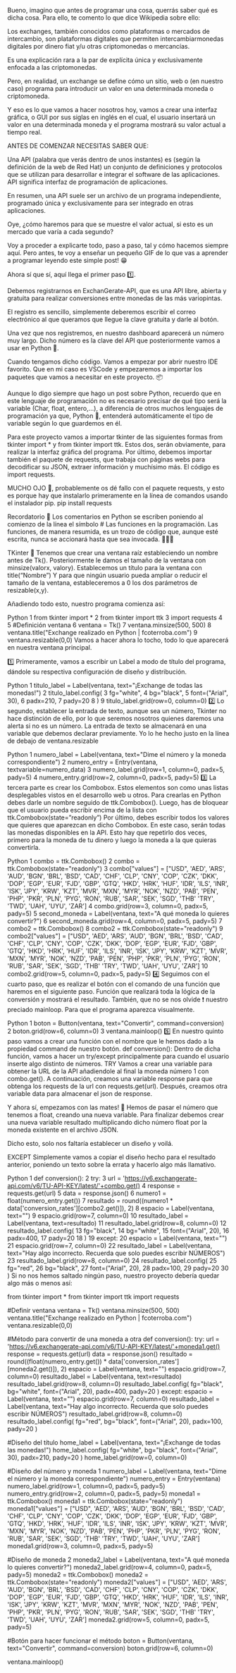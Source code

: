 Bueno, imagino que antes de programar una cosa, querrás saber qué es dicha cosa. Para ello, te comento lo que dice Wikipedia sobre ello:

Los exchanges, también conocidos como plataformas o mercados de intercambio, son plataformas digitales que permiten intercambiarmonedas digitales por dinero fiat y/u otras criptomonedas o mercancías.

Es una explicación rara a la par de explícita única y exclusivamente enfocada a las criptomonedas.

Pero, en realidad, un exchange se define cómo un sitio, web o (en nuestro caso) programa para introducir un valor en una determinada moneda o criptomoneda.

Y eso es lo que vamos a hacer nosotros hoy, vamos a crear una interfaz gráfica, o GUI por sus siglas en inglés en el cual, el usuario insertará un valor en una determinada moneda y el programa mostrará su valor actual a tiempo real.

ANTES DE COMENZAR NECESITAS SABER QUE:

Una API (palabra que verás dentro de unos instantes) es (según la definición de la web de Red Hat) un conjunto de definiciones y protocolos que se utilizan para desarrollar e integrar el software de las aplicaciones. API significa interfaz de programación de aplicaciones.

En resumen, una API suele ser un archivo de un programa independiente, programado única y exclusivamente para ser integrado en otras aplicaciones.

Oye, ¿cómo haremos para que se muestre el valor actual, si esto es un mercado que varía a cada segundo?

Voy a proceder a explicarte todo, paso a paso, tal y cómo hacemos siempre aquí. Pero antes, te voy a enseñar un pequeño GIF de lo que vas a aprender a programar leyendo este simple post! 😁


Ahora sí que sí, aquí llega el primer paso 1️⃣.

Debemos registrarnos en ExchanGerate-API, que es una API libre, abierta y gratuita para realizar conversiones entre monedas de las más variopintas.

El registro es sencillo, simplemente deberemos escribir el correo electrónico al que queramos que llegue la clave gratuita y darle al botón.


Una vez que nos registremos, en nuestro dashboard aparecerá un número muy largo. Dicho número es la clave del API que posteriormente vamos a usar en Python 🐍.

Cuando tengamos dicho código. Vamos a empezar por abrir nuestro IDE favorito. Que en mi caso es VSCode y empezaremos a importar los paquetes que vamos a necesitar en este proyecto. 📦

Aunque lo digo siempre que hago un post sobre Python, recuerdo que en este lenguaje de programación no es necesario precisar de qué tipo será la variable (Char, float, entero,…), a diferencia de otros muchos lenguajes de programación ya que, Python 🐍, entenderá automáticamente el tipo de variable según lo que guardemos en él.

Para este proyecto vamos a importar tkinter de las siguientes formas from tkinter import * y from tkinter import ttk. Estos dos, serán obviamente, para realizar la interfaz gráfica del programa.
Por último, debemos importar también el paquete de requests, que trabaja con páginas webs para decodificar su JSON, extraer información y muchísimo más. El código es import requests.

MUCHO OJO 👀, probablemente os dé fallo con el paquete requests, y esto es porque hay que instalarlo primeramente en la línea de comandos usando el instalador pip. pip install requests

Recordatorio 🧠
Los comentarios en Python se escriben poniendo al comienzo de la línea el símbolo #
Las funciones en la programación. Las funciones, de manera resumida, es un trozo de código que, aunque esté escrita, nunca se accionará hasta que sea invocada. 🧙🏻‍♂️

TKinter 🎨
Tenemos que crear una ventana raíz estableciendo un nombre antes de Tk().
Posteriormente le damos el tamaño de la ventana con minsize(valorx, valory).
Establecemos un título para la ventana con title(“Nombre”)
Y para que ningún usuario pueda ampliar o reducir el tamaño de la ventana, estableceremos a 0 los dos parámetros de resizable(x,y).

Añadiendo todo esto, nuestro programa comienza así:

Python
1
from tkinter import *
2
from tkinter import ttk
3
import requests
4
​
5
#Definición ventana
6
ventana = Tk() 
7
ventana.minsize(500, 500)
8
ventana.title("Exchange realizado en Python | fcoterroba.com")
9
ventana.resizable(0,0)
Vamos a hacer ahora lo tocho, todo lo que aparecerá en nuestra ventana principal.

1️⃣ Primeramente, vamos a escribir un Label a modo de título del programa, dándole su respectiva configuración de diseño y distribución.

Python
1
titulo_label = Label(ventana, text="¡Exchange de todas las monedas!")
2
titulo_label.config(
3
        fg="white",
4
        bg="black",
5
        font=("Arial", 30),
6
        padx=210,
7
        pady=20
8
    )
9
titulo_label.grid(row=0, column=0)
2️⃣ Lo segundo, establecer la entrada de texto, aunque sea un número, Tkinter no hace distinción de ello, por lo que seremos nosotros quienes daremos una alerta si no es un número.
La entrada de texto se almacenará en una variable que debemos declarar previamente. Yo lo he hecho justo en la línea de debajo de ventana.resizable

Python
1
numero_label = Label(ventana, text="Dime el número y la moneda correspondiente")
2
numero_entry = Entry(ventana, textvariable=numero_data)
3
numero_label.grid(row=1, column=0, padx=5, pady=5)
4
numero_entry.grid(row=2, column=0, padx=5, pady=5)
3️⃣ La tercera parte es crear los Combobox. Estos elementos son como unas listas desplegables vistos en el desarrollo web u otros.
Para crearlas en Python debes darle un nombre seguido de ttk.Combobox().
Luego, has de bloquear que el usuario pueda escribir encima de la lista con ttk.Combobox(state=”readonly”)
Por último, debes escribir todos los valores que quieres que aparezcan en dicho Combobox. En este caso, serán todas las monedas disponibles en la API.
Esto hay que repetirlo dos veces, primero para la moneda de tu dinero y luego la moneda a la que quieras convertirla.

Python
1
combo = ttk.Combobox()
2
combo = ttk.Combobox(state="readonly")
3
combo["values"] = ["USD", 'AED', 'ARS', 'AUD', 'BGN', 'BRL', 'BSD', 'CAD', 'CHF', 'CLP', 'CNY', 'COP', 'CZK', 'DKK', 'DOP', 'EGP', 'EUR', 'FJD', 'GBP', 'GTQ', 'HKD', 'HRK', 'HUF', 'IDR', 'ILS', 'INR', 'ISK', 'JPY', 'KRW', 'KZT', 'MVR', 'MXN', 'MYR', 'NOK', 'NZD', 'PAB', 'PEN', 'PHP', 'PKR', 'PLN', 'PYG', 'RON', 'RUB', 'SAR', 'SEK', 'SGD', 'THB' 'TRY', 'TWD', 'UAH', 'UYU', 'ZAR']
4
combo.grid(row=3, column=0, padx=5, pady=5)
5
second_moneda = Label(ventana, text="A qué moneda lo quieres convertir?")
6
second_moneda.grid(row=4, column=0, padx=5, pady=5)
7
combo2 = ttk.Combobox()
8
combo2 = ttk.Combobox(state="readonly")
9
combo2["values"] = ["USD", 'AED', 'ARS', 'AUD', 'BGN', 'BRL', 'BSD', 'CAD', 'CHF', 'CLP', 'CNY', 'COP', 'CZK', 'DKK', 'DOP', 'EGP', 'EUR', 'FJD', 'GBP', 'GTQ', 'HKD', 'HRK', 'HUF', 'IDR', 'ILS', 'INR', 'ISK', 'JPY', 'KRW', 'KZT', 'MVR', 'MXN', 'MYR', 'NOK', 'NZD', 'PAB', 'PEN', 'PHP', 'PKR', 'PLN', 'PYG', 'RON', 'RUB', 'SAR', 'SEK', 'SGD', 'THB' 'TRY', 'TWD', 'UAH', 'UYU', 'ZAR']
10
combo2.grid(row=5, column=0, padx=5, pady=5)
4️⃣ Seguimos con el cuarto paso, que es realizar el botón con el comando de una función que haremos en el siguiente paso. Función que realizará toda la lógica de la conversión y mostrará el resultado.
También, que no se nos olvide ❗ nuestro preciado mainloop. Para que el programa aparezca visualmente.

Python
1
boton = Button(ventana, text="Convertir", command=conversion)
2
boton.grid(row=6, column=0)
3
ventana.mainloop()
5️⃣ En nuestro quinto paso vamos a crear una función con el nombre que le hemos dado a la propiedad command de nuestro botón. def conversion():
Dentro de dicha función, vamos a hacer un try/except principalmente para cuando el usuario inserte algo distinto de números.
TRY
Vamos a crear una variable para obtener la URL de la API añadiendole al final la moneda número 1 con combo.get().
A continuación, creamos una variable response para que obtenga los requests de la url con requests.get(url).
Después, creamos otra variable data para almacenar el json de response.

Y ahora sí, empezamos con las mates! 🔣
Hemos de pasar el número que tenemos a float, creando una nueva variable.
Para finalizar debemos crear una nueva variable resultado multiplicando dicho número float por la moneda existente en el archivo JSON.

Dicho esto, solo nos faltaría establecer un diseño y voilá.

EXCEPT
Simplemente vamos a copiar el diseño hecho para el resultado anterior, poniendo un texto sobre la errata y hacerlo algo más llamativo.

Python
1
def conversion():
2
    try:
3
        url = 'https://v6.exchangerate-api.com/v6/TU-API-KEY/latest/'+combo.get()
4
        response = requests.get(url)
5
        data = response.json()
6
        numero1 = float(numero_entry.get())
7
        resultado = round((numero1 * data['conversion_rates'][combo2.get()]), 2)
8
        espacio = Label(ventana, text="")
9
        espacio.grid(row=7, column=0)
10
        resultado_label = Label(ventana, text=resultado)
11
        resultado_label.grid(row=8, column=0)
12
        resultado_label.config(
13
            fg="black",
14
            bg="white",
15
            font=("Arial", 20),
16
            padx=400,
17
            pady=20
18
        )
19
    except:
20
        espacio = Label(ventana, text="")
21
        espacio.grid(row=7, column=0)
22
        resultado_label = Label(ventana, text="Hay algo incorrecto. Recuerda que solo puedes escribir NÚMEROS")
23
        resultado_label.grid(row=8, column=0)
24
        resultado_label.config(
25
            fg="red",
26
            bg="black",
27
            font=("Arial", 20),
28
            padx=100,
29
            pady=20
30
        )
Si no nos hemos saltado ningún paso, nuestro proyecto debería quedar algo más o menos así:

from tkinter import *
from tkinter import ttk
import requests

#Definir ventana
ventana = Tk() 
ventana.minsize(500, 500)
ventana.title("Exchange realizado en Python | fcoterroba.com")
ventana.resizable(0,0)

#Método para convertir de una moneda a otra
def conversion():
    try:
        url = 'https://v6.exchangerate-api.com/v6/TU-API-KEY/latest/'+moneda1.get()
        response = requests.get(url)
        data = response.json()
        resultado = round((float(numero_entry.get()) * data['conversion_rates'][moneda2.get()]), 2)
        espacio = Label(ventana, text="")
        espacio.grid(row=7, column=0)
        resultado_label = Label(ventana, text=resultado)
        resultado_label.grid(row=8, column=0)
        resultado_label.config(
            fg="black",
            bg="white",
            font=("Arial", 20),
            padx=400,
            pady=20
        )
    except:
        espacio = Label(ventana, text="")
        espacio.grid(row=7, column=0)
        resultado_label = Label(ventana, text="Hay algo incorrecto. Recuerda que solo puedes escribir NÚMEROS")
        resultado_label.grid(row=8, column=0)
        resultado_label.config(
            fg="red",
            bg="black",
            font=("Arial", 20),
            padx=100,
            pady=20
        )
        
#Diseño del título
home_label = Label(ventana, text="¡Exchange de todas las monedas!")
home_label.config(
        fg="white",
        bg="black",
        font=("Arial", 30),
        padx=210,
        pady=20
    )
home_label.grid(row=0, column=0)

#Diseño del número y moneda 1
numero_label = Label(ventana, text="Dime el número y la moneda correspondiente")
numero_entry = Entry(ventana)
numero_label.grid(row=1, column=0, padx=5, pady=5)
numero_entry.grid(row=2, column=0, padx=5, pady=5)
moneda1 = ttk.Combobox()
moneda1 = ttk.Combobox(state="readonly")
moneda1["values"] = ["USD", 'AED', 'ARS', 'AUD', 'BGN', 'BRL', 'BSD', 'CAD', 'CHF', 'CLP', 'CNY', 'COP', 'CZK', 'DKK', 'DOP', 'EGP', 'EUR', 'FJD', 'GBP', 'GTQ', 'HKD', 'HRK', 'HUF', 'IDR', 'ILS', 'INR', 'ISK', 'JPY', 'KRW', 'KZT', 'MVR', 'MXN', 'MYR', 'NOK', 'NZD', 'PAB', 'PEN', 'PHP', 'PKR', 'PLN', 'PYG', 'RON', 'RUB', 'SAR', 'SEK', 'SGD', 'THB' 'TRY', 'TWD', 'UAH', 'UYU', 'ZAR']
moneda1.grid(row=3, column=0, padx=5, pady=5)

#Diseño de moneda 2
moneda2_label = Label(ventana, text="A qué moneda lo quieres convertir?")
moneda2_label.grid(row=4, column=0, padx=5, pady=5)
moneda2 = ttk.Combobox()
moneda2 = ttk.Combobox(state="readonly")
moneda2["values"] = ["USD", 'AED', 'ARS', 'AUD', 'BGN', 'BRL', 'BSD', 'CAD', 'CHF', 'CLP', 'CNY', 'COP', 'CZK', 'DKK', 'DOP', 'EGP', 'EUR', 'FJD', 'GBP', 'GTQ', 'HKD', 'HRK', 'HUF', 'IDR', 'ILS', 'INR', 'ISK', 'JPY', 'KRW', 'KZT', 'MVR', 'MXN', 'MYR', 'NOK', 'NZD', 'PAB', 'PEN', 'PHP', 'PKR', 'PLN', 'PYG', 'RON', 'RUB', 'SAR', 'SEK', 'SGD', 'THB' 'TRY', 'TWD', 'UAH', 'UYU', 'ZAR']
moneda2.grid(row=5, column=0, padx=5, pady=5)

#Botón para hacer funcionar el método
boton = Button(ventana, text="Convertir", command=conversion)
boton.grid(row=6, column=0)

ventana.mainloop()
